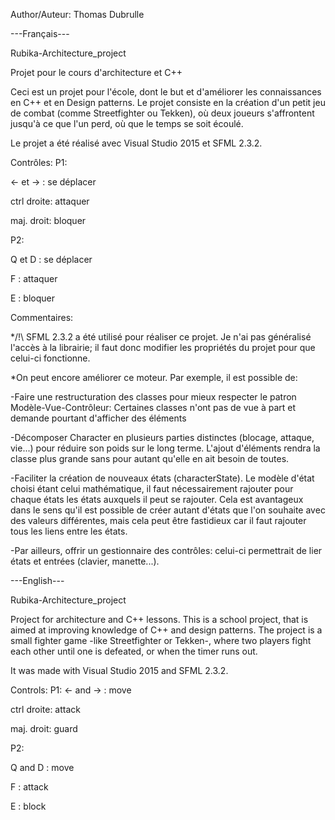 Author/Auteur: Thomas Dubrulle

---Français---

Rubika-Architecture_project

Projet pour le cours d'architecture et C++

Ceci est un projet pour l'école, dont le but et d'améliorer les connaissances en C++ et en Design patterns.
Le projet consiste en la création d'un petit jeu de combat (comme Streetfighter ou Tekken),
où deux joueurs s'affrontent jusqu'à ce que l'un perd,
où que le temps se soit écoulé.

Le projet a été réalisé avec Visual Studio 2015 et SFML 2.3.2.

Contrôles:
P1:

<- et -> : se déplacer

ctrl droite: attaquer

maj. droit: bloquer

P2:

Q et D : se déplacer

F : attaquer

E : bloquer


Commentaires:

*/!\ SFML 2.3.2 a été utilisé pour réaliser ce projet. Je n'ai pas généralisé l'accès à la librairie; il faut donc modifier les propriétés du projet pour que celui-ci fonctionne.

*On peut encore améliorer ce moteur. Par exemple, il est possible de:

-Faire une restructuration des classes pour mieux respecter le patron Modèle-Vue-Contrôleur: Certaines classes n'ont pas de vue à part et demande pourtant d'afficher des éléments

-Décomposer Character en plusieurs parties distinctes (blocage, attaque, vie...) pour réduire son poids sur le long terme. L'ajout d'éléments rendra la classe plus grande sans pour autant qu'elle en ait besoin de toutes.

-Faciliter la création de nouveaux états (characterState). Le modèle d'état choisi étant celui mathématique, il faut nécessairement rajouter pour chaque états les états auxquels il peut se rajouter. Cela est avantageux dans le sens qu'il est possible de créer autant d'états que l'on souhaite avec des valeurs différentes, mais cela peut être fastidieux car il faut rajouter tous les liens entre les états.

-Par ailleurs, offrir un gestionnaire des contrôles: celui-ci permettrait de lier états et entrées (clavier, manette...).


---English---

Rubika-Architecture_project

Project for architecture and C++ lessons.
This is a school project, that is aimed at improving knowledge of C++ and design patterns.
The project is a small fighter game -like Streetfighter or Tekken-,
where two players fight each other until one is defeated,
or when the timer runs out.

It was made with Visual Studio 2015 and SFML 2.3.2.

Controls:
P1:
<- and -> : move

ctrl droite: attack

maj. droit: guard

P2:

Q and D : move

F : attack

E : block


